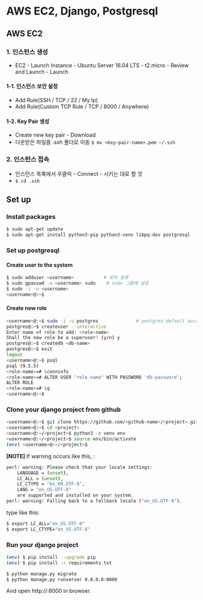 # AWS EC2, Django, Postgresql

## AWS EC2

### 1. 인스턴스 생성

- EC2 - Launch Instance - Ubuntu Server 16.04 LTS - t2.micro - Review and Launch - Launch

#### 1-1. 인스턴스 보안 설정

- Add Rule(SSH / TCP / 22 / My Ip)
- Add Rule(Custom TCP Rule / TCP / 8000 / Anywhere)

#### 1-2. Key Pair 생성

- Create new key pair - Download
- 다운받은 파일을 .ssh 폴더로 이동 `$ mv <key-pair-name>.pem ~/.ssh`

### 2. 인스턴스 접속

- 인스턴스 목록에서 우클릭 - Connect - 시키는 대로 할 것
- `$ cd .ssh`



## Set up

### Install packages

```bash
$ sudo apt-get update
$ sudo apt-get install python3-pip python3-venv libpq-dev postgresql
```

### Set up postgresql

#### Create user to the system

```bash
$ sudo adduser <username>			# 유저 등록
$ sudo gpasswd -a <username> sudo	 # sudo 그룹에 넣음
$ sudo -i -u <username>
<username>@:~$
```

#### Create new role

```bash
<username>@:~$ sudo -i -u postgres				# postgres default account로 로그인
postgres@:~$ createuser --interactive
Enter name of role to add: <role-name>
Shall the new role be a superuser? (y/n) y
postgres@:~$ createdb <db-name>
postgres@:~$ exit
logout
<username>@:~$ psql
psql (9.5.5)
<role-name>=# \conninfo
<role-name>=# ALTER USER "role-name" WITH PASSWORD 'db-password';
ALTER ROLE
<role-name>=# \q
<username>@:~$
```



### Clone your django project from github

```bash
<username>@:~$ git clone https://github.com/<github-name>/<project>.git
<username>@:~$ cd <project>
<username>@:~/<project>$ python3 -m venv env
<username>@:~/<project>$ source env/bin/activate
(env) <username>@:~/<project>$ 
```



**[NOTE]** If warning occurs like this, :

```bash
perl: warning: Please check that your locale settings:
	LANGUAGE = (unset),
	LC_ALL = (unset),
	LC_CTYPE = "ko_KR.UTF-8",
	LANG = "en_US.UTF-8"
    are supported and installed on your system.
perl: warning: Falling back to a fallback locale ("en_US.UTF-8").
```

type like this:

```bash
$ export LC_ALL="en_US.UTF-8"
$ export LC_CTYPE="en_US.UTF-8"
```



### Run your django project

```bash
(env) $ pip install --upgrade pip
(env) $ pip install -r requirements.txt

$ python manage.py migrate
$ python manage.py runserver 0.0.0.0:8000
```

And open http://<your-public-DNS>:8000 in browser.